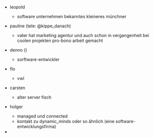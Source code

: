 - leopold 
	- software unternehmen bekanntes kleineres münchner

- pauline (tele: @kippe_danach)
	- vater hat marketing agentur und auch schon in vergangenheit bei coolen projekten pro-bono arbeit gemacht

- denno ()
	- sorftware-entwickler

- flo
	- vwl

- carsten
	- alter server fisch

- holger
	- managed und connected
	- kontakt zu dynamic_minds oder so ähnlich (eine software-entwicklungsfirma)

- 